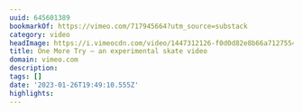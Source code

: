 ```yaml
---
uuid: 645601389
bookmarkOf: https://vimeo.com/717945664?utm_source=substack
category: video
headImage: https://i.vimeocdn.com/video/1447312126-f0d0d82e8b66a71275548263430b33b3e7166d43a3f62ab17ad8310a67dbbc0b-d_295x166
title: One More Try – an experimental skate video
domain: vimeo.com
description: 
tags: []
date: '2023-01-26T19:49:10.555Z'
highlights: 
---
```




